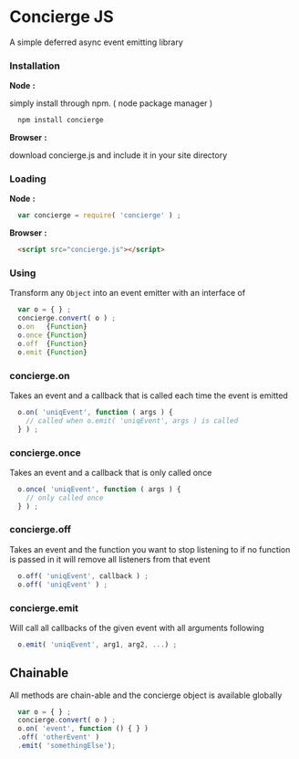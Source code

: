 # Concierge JS

A simple deferred async event emitting library

### Installation

  **Node** **:**

  simply install through npm. ( node package manager )
```javascript
  npm install concierge
```

  **Browser** **:**<br>

download concierge.js and include it in your site directory

### Loading

  **Node** **:**
```javascript
  var concierge = require( 'concierge' ) ;
```

  **Browser** **:**
```html
  <script src="concierge.js"></script>
```

### Using

  Transform any `Object` into an event emitter with an interface of
```javascript
  var o = { } ;
  concierge.convert( o ) ;
  o.on   {Function}
  o.once {Function}
  o.off  {Function}
  o.emit {Function}
```

### concierge.on
  Takes an event and a callback that is called each time the event is emitted
```javascript
  o.on( 'uniqEvent', function ( args ) {
    // called when o.emit( 'uniqEvent', args ) is called
  } ) ;
```
### concierge.once
  Takes an event and a callback that is only called once
```javascript
  o.once( 'uniqEvent', function ( args ) {
    // only called once
  } ) ;
```
### concierge.off
  Takes an event and the function you want to stop listening to
  if no function is passed in it will remove all listeners from that event
```javascript
  o.off( 'uniqEvent', callback ) ;
  o.off( 'uniqEvent' ) ;
```
### concierge.emit
  Will call all callbacks of the given event with all arguments following
```javascript
  o.emit( 'uniqEvent', arg1, arg2, ...) ;
```
## Chainable

All methods are chain-able and the concierge object is available globally
```javascript
  var o = { } ;
  concierge.convert( o ) ;
  o.on( 'event', function () { } )
  .off( 'otherEvent' )
  .emit( 'somethingElse');
```
